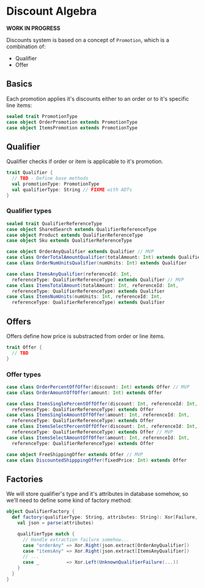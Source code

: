 # Discount Algebra

**WORK IN PROGRESS**

Discounts system is based on a concept of `Promotion`, which is a combination of:

* Qualifier
* Offer

## Basics

Each promotion applies it's discounts either to an order or to it's specific
line items:

```scala
sealed trait PromotionType
case object OrderPromotion extends PromotionType
case object ItemsPromotion extends PromotionType
```

## Qualifier

Qualifier checks if order or item is applicable to it's promotion.

```scala
trait Qualifier {
  // TBD - Define base methods
  val promotionType: PromotionType
  val qualifierType: String // FIXME with ADTs
}
```

### Qualifier types

```scala
sealed trait QualifierReferenceType
case object SharedSearch extends QualifierReferenceType
case object Product extends QualifierReferenceType
case object Sku extends QualifierReferenceType

case object OrderAnyQualifier extends Qualifier // MVP
case class OrderTotalAmountQualifier(totalAmount: Int) extends Qualifier // MVP
case class OrderNumUnitsQualifier(numUnits: Int) extends Qualifier

case class ItemsAnyQualifier(referenceId: Int,
  referenceType: QualifierReferenceType) extends Qualifier // MVP
case class ItemsTotalAmount(totalAmount: Int, referenceId: Int,
  referenceType: QualifierReferenceType) extends Qualifier
case class ItemsNumUnits(numUnits: Int, referenceId: Int,
  referenceType: QualifierReferenceType) extends Qualifier
```

## Offers

Offers define how price is substracted from order or line items.

```scala
trait Offer {
  // TBD
}
```

### Offer types

```scala
case class OrderPercentOffOffer(discount: Int) extends Offer // MVP
case class OrderAmountOffOffer(amount: Int) extends Offer

case class ItemsSinglePercentOffOffer(discount: Int, referenceId: Int,
  referenceType: QualifierReferenceType) extends Offer
case class ItemsSingleAmountOffOffer(amount: Int, referenceId: Int,
  referenceType: QualifierReferenceType) extends Offer
case class ItemsSelectPercentOffOffer(discount: Int, referenceId: Int,
  referenceType: QualifierReferenceType) extends Offer // MVP
case class ItemsSelectAmountOffOffer(amount: Int, referenceId: Int,
  referenceType: QualifierReferenceType) extends Offer

case object FreeShippingOffer extends Offer // MVP
case class DiscountedShipppingOffer(fixedPrice: Int) extends Offer  
```

## Factories

We will store qualifier's type and it's attributes in database somehow, so we'll
need to define some kind of factory method:

```scala
object QualifierFactory {
  def factory(qualifierType: String, attributes: String): Xor[Failure, Qualifier] = {
    val json = parse(attributes)

    qualifierType match {
      // Handle extraction failure somehow...
      case "orderAny" => Xor.Right(json.extract[OrderAnyQualifier])
      case "itemsAny" => Xor.Right(json.extract[ItemsAnyQualifier])
      // ...
      case _          => Xor.Left(UnknownQualifierFailure(...))
    }
  }
}
```
